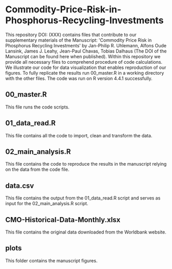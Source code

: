 # Commodity-Price-Risk-in-Phosphorus-Recycling-Investments

This repository DOI: (XXX) contains files that contribute to our supplementary materials of the Manuscript: 'Commodity Price Risk in Phosphorus Recycling Investments' by Jan-Philip R. Uhlemann, Alfons Oude Lansink, James J. Leahy, Jean-Paul Chavas, Tobias Dalhaus (The DOI of the Manuscript can be found here when published). Within this repository we provide all necessary files to comprehend procedure of code calculations. We illustrate our code for data visualization that enables reproduction of our figures. To fully replicate the results run 00_master.R in a working directory with the other files. The code was run on R version 4.4.1 successfully. 

## 00_master.R
This file runs the code scripts.

## 01_data_read.R
This file contains all the code to import, clean and transform the data.

## 02_main_analysis.R
This file contains the code to reproduce the results in the manuscript relying on the data from the code file.

## data.csv
This file contains the output from the 01_data_read.R script and serves as input for the 02_main_analysis.R script.

## CMO-Historical-Data-Monthly.xlsx
This file contains the original data downloaded from the Worldbank website.

## plots
This folder contains the manuscript figures.
